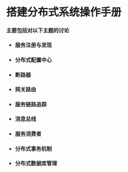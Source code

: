 # 搭建分布式系统操作手册

#### 主要包括对以下主题的讨论

* #### 服务注册与发现
* #### 分布式配置中心
* #### 断路器
* #### 网关路由
* #### 服务链路追踪

* #### 消息总线
* #### 服务消费者
* #### 分布式事务机制
* #### 分布式数据库管理



